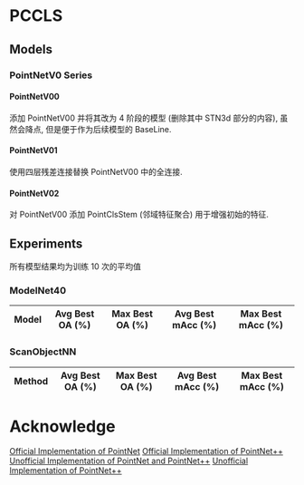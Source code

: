 # PCCLS

## Models

### PointNetV0 Series

#### PointNetV00

添加 PointNetV00 并将其改为 4 阶段的模型 (删除其中 STN3d 部分的内容), 虽然会降点, 但是便于作为后续模型的 BaseLine.

#### PointNetV01

使用四层残差连接替换 PointNetV00 中的全连接.

#### PointNetV02

对 PointNetV00 添加 PointClsStem (邻域特征聚合) 用于增强初始的特征.

## Experiments

所有模型结果均为训练 10 次的平均值

### ModelNet40

|   Model    |  Avg Best OA (\%)  | Max Best OA (\%) | Avg Best mAcc (\%) | Max Best mAcc (\%) |
| :--------: | :----------------: | :--------------: | :----------------: | :----------------: |


### ScanObjectNN

|   Method   |  Avg Best OA (\%)  | Max Best OA (\%) | Avg Best mAcc (\%) | Max Best mAcc (\%) |
| :--------: | :----------------: | :--------------: | :----------------: | :----------------: |

# Acknowledge

[Official Implementation of PointNet](https://github.com/charlesq34/pointnet)
[Official Implementation of PointNet++](https://github.com/charlesq34/pointnet2)
[Unofficial Implementation of PointNet and PointNet++](https://github.com/yanx27/Pointnet_Pointnet2_pytorch)
[Unofficial Implementation of PointNet++](https://github.com/erikwijmans/Pointnet2_PyTorch)